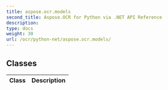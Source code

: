 ```yaml
---
title: aspose.ocr.models
second_title: Aspose.OCR for Python via .NET API Reference
description: 
type: docs
weight: 30
url: /ocr/python-net/aspose.ocr.models/
---
```





## Classes
| Class | Description |
| :- | :- |
